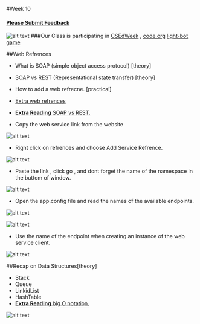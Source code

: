 #Week 10

#### [Please Submit Feedback][2]



![alt text](https://raw.github.com/TheNightPhoenix/AdvancedProgramming/master/week10/CSEDWEEK.png "CSEdWeek")
###Our Class is participating in [CSEdWeek][1] , [code.org][7]
[light-bot game][8]





##Web Refrences
- What is SOAP (simple object access protocol) [theory]
- SOAP vs REST (Representational state transfer) [theory]
- How to add a web refrecne. [practical]
- [Extra web refrences][4]

- [**Extra Reading** SOAP vs REST.][3]


- Copy the web service link from the website

![alt text](https://raw.github.com/TheNightPhoenix/AdvancedProgramming/master/week10/add_web_refrence_01.PNG "Adding a webservice")

- Right click on refrences and choose Add Service Refrence.

![alt text](https://raw.github.com/TheNightPhoenix/AdvancedProgramming/master/week10/add_web_refrence_02.PNG "Adding a webservice")

- Paste the link , click go , and dont forget the name of the namespace in the buttom of window. 

![alt text](https://raw.github.com/TheNightPhoenix/AdvancedProgramming/master/week10/add_web_refrence_03.PNG "Adding a webservice")
- Open the app.config file and read the names of the available endpoints.

![alt text](https://raw.github.com/TheNightPhoenix/AdvancedProgramming/master/week10/add_web_refrence_04.PNG "Adding a webservice")

![alt text](https://raw.github.com/TheNightPhoenix/AdvancedProgramming/master/week10/add_web_refrence_05.PNG "Adding a webservice")

- Use the name of the endpoint when creating an instance of the web service client.

![alt text](https://raw.github.com/TheNightPhoenix/AdvancedProgramming/master/week10/add_web_refrence_06.PNG "Adding a webservice")





##Recap on Data Structures[theory]
- Stack
- Queue
- LinkidList
- HashTable
- [**Extra Reading** big O notation.][5]



![alt text](https://raw.github.com/TheNightPhoenix/AdvancedProgramming/master/week10/map.png "Class Mind Map")

[1]:http://csedweek.org/promote

[2]:https://docs.google.com/forms/d/1-oPlwu_OfXpBWdaN5_UEjuR3cY6MvtqJj_6AtgvwSWc

[3]:http://blog.smartbear.com/apis/understanding-soap-and-rest-basics/

[4]:http://www.webservicex.net/

[5]:http://rob-bell.net/2009/06/a-beginners-guide-to-big-o-notation/

[7]:http://code.org/

[8]:http://light-bot.com/hocflash.html